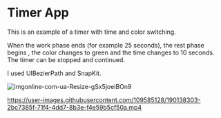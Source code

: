 # Timer App

This is an example of a timer with time and color switching.

When the work phase ends (for example 25 seconds), the rest phase begins , the color changes to green and the time changes to 10 seconds. The timer can be stopped and continued.

I used UIBezierPath and SnapKit.

![imgonline-com-ua-Resize-gSx5joeiBOn9](https://user-images.githubusercontent.com/109585128/190138053-5ddaf859-a939-4d73-90eb-52f46afde520.jpg)


https://user-images.githubusercontent.com/109585128/190138303-2bc7385f-71f4-4dd7-8b3e-f4e59b5cf50a.mp4
